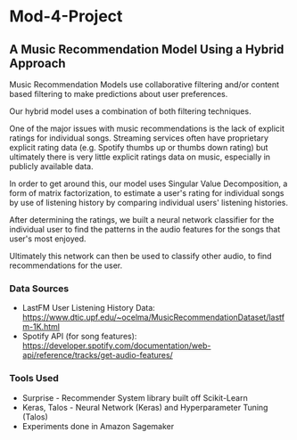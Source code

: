 # Mod-4-Project

## A Music Recommendation Model Using a Hybrid Approach
Music Recommendation Models use collaborative filtering and/or content based filtering to make predictions about user preferences.

Our hybrid model uses a combination of both filtering techniques. 

One of the major issues with music recommendations is the lack of explicit ratings for individual songs. Streaming services often have proprietary explicit rating data (e.g. Spotify thumbs up or thumbs down rating) but ultimately there is very little explicit ratings data on music, especially in publicly available data.

In order to get around this, our model uses Singular Value Decomposition, a form of matrix factorization, to estimate a user's rating for individual songs by use of listening history by comparing individual users' listening histories.

After determining the ratings, we built a neural network classifier for the individual user to find the patterns in the audio features for the songs that user's most enjoyed.

Ultimately this network can then be used to classify other audio, to find recommendations for the user.

### Data Sources
* LastFM User Listening History Data: https://www.dtic.upf.edu/~ocelma/MusicRecommendationDataset/lastfm-1K.html
* Spotify API (for song features): https://developer.spotify.com/documentation/web-api/reference/tracks/get-audio-features/

### Tools Used
* Surprise - Recommender System library built off Scikit-Learn
* Keras, Talos - Neural Network (Keras) and Hyperparameter Tuning (Talos)
* Experiments done in Amazon Sagemaker
